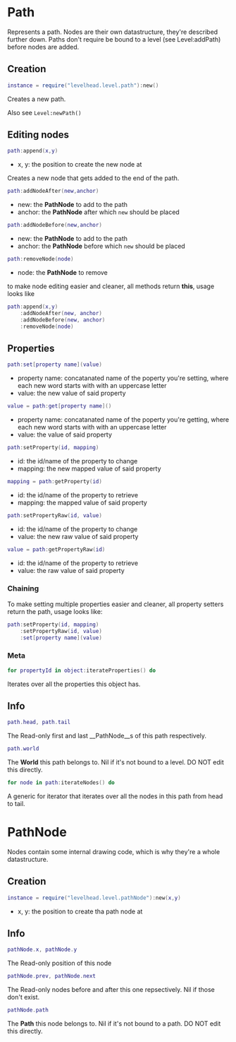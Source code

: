 # Path

Represents a path.
Nodes are their own datastructure, they're described further down.
Paths don't require be bound to a level (see Level:addPath) before nodes are added.

## Creation

```Lua
instance = require("levelhead.level.path"):new()
```
Creates a new path.

Also see `Level:newPath()`

## Editing nodes

```Lua
path:append(x,y)
```
- x, y: the position to create the new node at

Creates a new node that gets added to the end of the path.

```Lua
path:addNodeAfter(new,anchor)
```
- new: the __PathNode__ to add to the path
- anchor: the __PathNode__ after which `new` should be placed

```Lua
path:addNodeBefore(new,anchor)
```
- new: the __PathNode__ to add to the path
- anchor: the __PathNode__ before which `new` should be placed

```Lua
path:removeNode(node)
```
- node: the __PathNode__ to remove

to make node editing easier and cleaner, all methods return __this__, usage looks like
```Lua
path:append(x,y)
    :addNodeAfter(new, anchor)
    :addNodeBefore(new, anchor)
    :removeNode(node)
```

## Properties

```Lua
path:set[property name](value)
```
- property name: concatanated name of the poperty you're setting, where each new word starts with with an uppercase letter
- value: the new value of said property

```Lua
value = path:get[property name]()
```
- property name: concatanated name of the poperty you're getting, where each new word starts with with an uppercase letter
- value: the value of said property

```Lua
path:setProperty(id, mapping)
```
- id: the id/name of the property to change
- mapping: the new mapped value of said property

```Lua
mapping = path:getProperty(id)
```
- id: the id/name of the property to retrieve
- mapping: the mapped value of said property

```Lua
path:setPropertyRaw(id, value)
```
- id: the id/name of the property to change
- value: the new raw value of said property

```Lua
value = path:getPropertyRaw(id)
```
- id: the id/name of the property to retrieve
- value: the raw value of said property

### Chaining

To make setting multiple properties easier and cleaner, all property setters return the path, usage looks like:

```Lua
path:setProperty(id, mapping)
    :setPropertyRaw(id, value)
    :set[property name](value)
```

### Meta

```Lua
for propertyId in object:iterateProperties() do
```
Iterates over all the properties this object has.

## Info

```Lua
path.head, path.tail
```
The Read-only first and last __PathNode__s of this path respectively.

```Lua
path.world
```
The __World__ this path belongs to. Nil if it's not bound to a level. DO NOT edit this directly.

```Lua
for node in path:iterateNodes() do
```
A generic for iterator that iterates over all the nodes in this path from head to tail.

# PathNode

Nodes contain some internal drawing code, which is why they're a whole datastructure.

## Creation

```Lua
instance = require("levelhead.level.pathNode"):new(x,y)
```
- x, y: the position to create tha path node at

## Info

```Lua
pathNode.x, pathNode.y
```
The Read-only position of this node

```Lua
pathNode.prev, pathNode.next
```
The Read-only nodes before and after this one repsectively. Nil if those don't exist.

```Lua
pathNode.path
```
The __Path__ this node belongs to. Nil if it's not bound to a path. DO NOT edit this directly.
